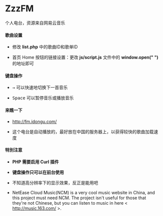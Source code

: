 # ZzzFM
个人电台，资源来自网易云音乐

#### 歌曲设置
- 修改 **list.php** 中的歌曲ID和歌单ID

- 首页 Home 按钮的链接设置：更改 **js/script.js** 文件中的 **window.open(" ")** 的地址即可

#### 键盘操作
- <kbd>→</kbd> 可以快速地切换下一首音乐

- <kbd>Space</kbd> 可以暂停音乐或播放音乐

#### 来瞧一下
- http://fm.idongu.com/

- 这个电台是自动播放的，最好放在中国的服务器上，以获得较快的歌曲加载速度

#### 特別注意
- **PHP 需要启用 Curl 插件**

- **键盘操作只可以在前台使用**

- 不知道高分辨率下的显示效果，反正是能用吧

- NetEase Cloud Music(NCM) is a very cool music website in China, and this project must need NCM. The project isn't useful for those that they're not Chinese, but you can listen to music in here < http://music.163.com/ >.
